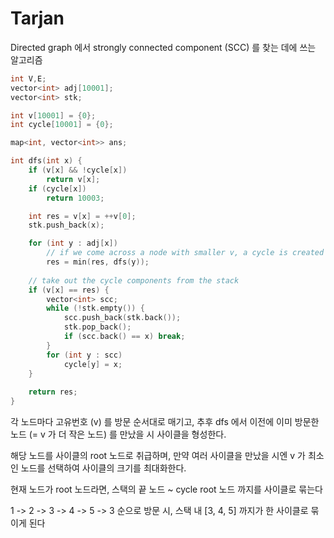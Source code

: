 # Tarjan

Directed graph 에서 strongly connected component  (SCC) 를 찾는 데에 쓰는 알고리즘

```cpp
int V,E;
vector<int> adj[10001];
vector<int> stk;

int v[10001] = {0};
int cycle[10001] = {0};

map<int, vector<int>> ans;

int dfs(int x) {
    if (v[x] && !cycle[x])
        return v[x];
    if (cycle[x])
        return 10003;

    int res = v[x] = ++v[0];
    stk.push_back(x);

    for (int y : adj[x])
        // if we come across a node with smaller v, a cycle is created
        res = min(res, dfs(y));
    
    // take out the cycle components from the stack
    if (v[x] == res) {
        vector<int> scc;
        while (!stk.empty()) {
            scc.push_back(stk.back());
            stk.pop_back();
            if (scc.back() == x) break;
        }
        for (int y : scc)
            cycle[y] = x;
    }
    
    return res;
}
```

각 노드마다 고유번호 (v) 를 방문 순서대로 매기고, 추후 dfs 에서 이전에 이미 방문한 노드 (= v 가 더 작은 노드) 를 만났을 시 사이클을 형성한다.&#x20;

해당 노드를 사이클의 root 노드로 취급하며, 만약 여러 사이클을 만났을 시엔 v 가 최소인 노드를 선택하여 사이클의 크기를 최대화한다.

현재 노드가 root 노드라면, 스택의 끝 노드 \~ cycle root 노드 까지를 사이클로 묶는다&#x20;

1 -> 2 -> 3 -> 4 -> 5 -> 3 순으로 방문 시, 스택 내 \[3, 4, 5] 까지가 한 사이클로 묶이게 된다
